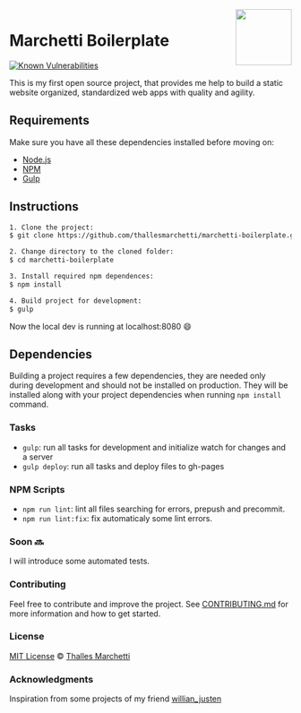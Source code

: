 <img src="src/img/brand.png" align="right" width="100px" height="100px" />

# Marchetti Boilerplate

[![Known Vulnerabilities](https://snyk.io/test/github/thallesmarchetti/marchetti-boilerplate/badge.svg)](https://snyk.io/test/github/thallesmarchetti/marchetti-boilerplate)

This is my first open source project, that provides me help to build a static website organized, standardized web apps with quality and agility.

## Requirements

Make sure you have all these dependencies installed before moving on:

- [Node.js](//nodejs.org/en/)
- [NPM](//www.npmjs.com/)
- [Gulp](https://gulpjs.com/)

## Instructions

```bash
1. Clone the project:
$ git clone https://github.com/thallesmarchetti/marchetti-boilerplate.git

2. Change directory to the cloned folder:
$ cd marchetti-boilerplate

3. Install required npm dependences:
$ npm install

4. Build project for development:
$ gulp
```

Now the local dev is running at localhost:8080 :smile:

## Dependencies

Building a project requires a few dependencies, they are needed only during development and should not be installed on production. They will be installed along with your project dependencies when running `npm install` command.

### Tasks

- `gulp`: run all tasks for development and initialize watch for changes and a server
- `gulp deploy`: run all tasks and deploy files to gh-pages

### NPM Scripts

- `npm run lint`: lint all files searching for errors, prepush and precommit.
- `npm run lint:fix`: fix automaticaly some lint errors.

### Soon :soon:

I will introduce some automated tests.

### Contributing

Feel free to contribute and improve the project. See [CONTRIBUTING.md](CONTRIBUTING.md) for more information and how to get started.

### License

[MIT License](LICENSE.md) © [Thalles Marchetti](https://github.com/thallesmarchetti)

### Acknowledgments

Inspiration from some projects of my friend [willian_justen](https://github.com/willianjusten)
